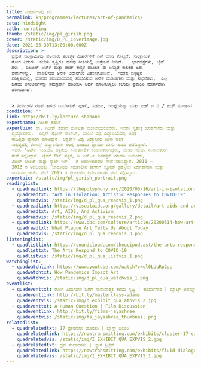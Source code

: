 ```yaml
---
title: ಪಿಡುಗುಗಳಲ್ಲಿ ಕಲೆ
permalink: kn/programmes/lectures/art-of-pandemics/
cata: hindsight
catb: narrating
thumb: /static/img/pl_girish.png
cover: /static/img/D_PL_Coverimage.jpg
date: 2021-05-30T13:00:00.000Z
description: >-
  ಪ್ರಸ್ತುತ ಸಾಂಕ್ರಾಮಿಕವು ಹಲವಾರು ಕಲಾತ್ಮಕ ವಿಚಾರಗಳಿಗೆ ಎಣೆ ಮಾಡಿ ಕೊಟ್ಟಿದೆ. ಸಾಂಕ್ರಾಮಿಕ
  ರೋಗ ಪಿಡುಗು  ಕಲೆಯ ಸೃಷ್ಟಿಗೂ ಹಲವು ರೀತಿಯಲ್ಲಿ ಉತ್ತೇಜನ ನೀಡಿದೆ.   ಭಾವಚಿತ್ರಗಳು, ಜೈನ್‌
  ಗಳು , ಡಿಜಿಟಲ್‌ ಆರ್ಟ್‌ ಮತ್ತು ಪಾಡ್‌ ಕಾಸ್ಟ್ಗಳ ಮೂಲಕ ಈ ಅನಿಶ್ಚಿತ ಕಾಲಿಕದ ಏರು
  ಪೇರುಗಳನ್ನು,  ದಾಖಲಿಸುವ ಅನೇಕ ವಿಧಾನಗಳು ವಿಕಸನಗೊಂಡಿವೆ.  ಇಂತಹ ಬಿಕ್ಕಟ್ಟಿನ
  ಪರಿಸ್ಥಿತಿಯಲ್ಲಿ, ಮಾನವ ಸಮುದಾಯದಲ್ಲಿ ಸಂಭವಿಸುವ ಅನೇಕ ದುರಂತಗಳು ಮತ್ತು ಸಾಧನೆಗಳು,  ಎಲ್ಲ
  ಬಗೆಯ ಅನುಭವಗಳನ್ನು ಸಮಗ್ರವಾಗಿ ಪರಿಶೀಲಿಸಿ ಅರ್ಥ ಮಾಡಿಕೊಳ್ಳಲು ಕಲೆಯು ಪ್ರಮುಖ ಮಾರ್ಗವಾಗಿ
  ಪರಿಣಮಿಸಿದೆ. 


  > ಪಿಡುಗುಗಳ ರೂಪ ತಾಳಿದ ಬುಬೋನಿಕ್‌ ಪ್ಲೇಗ್‌, ಸಿಡುಬು, ಇಂಫ್ಲುಯೆನ್ಸಾ ಮತ್ತು ಎಚ್‌ ಐ ವಿ / ಏಡ್ಸ್‌ ಮುಂತಾದ ರೋಗಗಳ  ಕಲಾತ್ಮಕ ಅಭಿವ್ಯಕ್ತಿಯ ಬಗೆಗೆ ಉಪನ್ಯಾಸದಲ್ಲಿ ಅರಿವು ಮೂಡಿಸಲಾಗುತ್ತದೆ. ಭಾರತದಲ್ಲಿ ಸಾಂಕ್ರಾಮಿಕ ವ್ಯಾಪನಗಳಿಗೆ ಸಂಬಂಧಿಸಿದ ಸಂಗ್ರಹಾಲಯಗಳ (ಆರ್ಕೈವ್‌) ಗಳ ಕೊರತೆ ಮತ್ತು ಈ ವಿಪತ್ತುಗಳಿಕೆ ಸಂಬಂಧಿಸಿದಂತೆ  ನಮ್ಮ ಸಾಮೂಹಿಕ ಮರೆವು, ಇವೇ ಮುಂತಾದವು ಉಪನ್ಯಾಸದ  ವಿಷಯ ವಸ್ತುವಾಗಿದೆ.
condition: ""
link: http://bit.ly/lecture-shahane
expertname: ಗಿರೀಶ್‌ ಶಹಾನೆ
expertbio: ಡಾ. ಗಿರೀಶ್‌ ಶಹಾನೆ ಮೂಲತಃ ಮುಂಬಾಯಿಯವರು. ಇವರು ಸ್ವತಂತ್ರ ಬರಹಗಾರರು ಮತ್ತು
  ವ್ಯವಸ್ಥಾಪಕರು.  ಎಲ್ಫಿನ್‌ ಸ್ಟೋನ್ ಕಾಲೇಜ್, ಬಾಂಬೆ ವಿಶ್ವ ವಿದ್ಯಾಲಯದಲ್ಲಿ ಆಂಗ್ಲ
  ಸಾಹಿತ್ಯದ ವ್ಯಾಸಂಗ ಮಾಡಿದ್ದಾರೆ. ಆಕ್ಸ್ಫರ್ಡ್‌ ವಿಶ್ವ ವಿದ್ಯಾಲಯ ದಿಂದ ಆಂಗ್ಲ
  ಸಾಹಿತ್ಯದಲ್ಲಿ ರೋಡ್ಸ್‌ ವಿದ್ವಾಂಸರಾಗಿ ಆಂಗ್ಲ ಭಾಷೆಯ ವ್ಯಾಸಂಗ ಮಾಡಿ ಪದವಿ ಪಡೆದಿದ್ದಾರೆ.
  ಇವರು ʼಆರ್ಟ್‌ ಇಂಡಿಯಾ ಪತ್ರಿಕೆಯ ನಿಯತಕಾಲಿಕ ಸಂಪಾದಕರಾಗಿದ್ದರು, ನಂತರ ಸಲಹಾ ಸಂಪಾದಕರಾಗಿ
  ಸೇವೆ ಸಲ್ಲಿಸಿದ್ದಾರೆ. ಟೈಮ್‌ ಔಟ್‌ ಪತ್ರಿಕೆ, ಡಿ.ಎನ್‌.ಎ ದಿನಪತ್ರಿಕೆ ಯಾಹೂ ಇಂಡಿಯಾ,
  ಮಿಂಟ್‌ ಲೌಂಜ್‌ ಮತ್ತು ಸ್ಕ್ರಾಲ್‌ ಇನ್ʼ  ಗೆ ಅಂಕಣಕಾರರಾಗಿ ಸೇವೆ ಸಲ್ಲಿಸಿದ್ದಾರೆ. 2011 –
  2013 ರ ಅವಧಿಯಲ್ಲಿ, ಭಾರತೀಯ ಸಮಕಾಲೀನ ಕಲೆಗಾಗೆ ಸ್ಕೋಡ್‌ ಪ್ರಶಸ್ತಿಯ ನಿರ್ದೆಶಕರಾಗಿ ಮತ್ತು
  ಇಂಡಿಯಾ ಆರ್ಟ್‌ ಫೇರ್‌ 2015 ರ ಕಲಾಕುಶಲ ನಿರ್ದೇಶಕರಾಗಿ ಸೇವೆ ಸಲ್ಲಿಸಿದ್ದಾರೆ.
expertpic: /static/img/pl_girish_portrait.png
readinglist:
  - quadreadlink: https://thepolyphony.org/2020/06/16/art-in-isolation-artistic-responses-to-covid-19/
    quadreadtxt: "Art in Isolation: Artistic Responses to COVID-19"
    quadreadvis: /static/img/d_pl_qua_readvis_1.png
  - quadreadlink: https://visualaids.org/gallery/detail/art-aids-and-activism
    quadreadtxt: Art, AIDS, And Activism
    quadreadvis: /static/img/d_pl_qua_readvis_2.png
  - quadreadlink: https://www.bbc.com/culture/article/20200514-how-art-has-depicted-plagues
    quadreadtxt: What Plague Art Tells Us About Today
    quadreadvis: /static/img/d_pl_qua_readvis_3.png
listeninglist:
  - quadlistlink: https://soundcloud.com/theucipodcast/the-arts-respond-to-covid-19
    quadlisttxt: The Arts Respond to COVID-19
    quadlistvis: /static/img/d_pl_qua_listvis_1.png
watchinglist:
  - quadwatchlink: https://www.youtube.com/watch?v=ul0LUuRp2oc
    quadwatchtxt: How Pandemics Impact Art
    quadwatchvis: /static/img/d_pl_qua_watchvis_1.png
eventlist:
  - quadeventtxt: ರೋಗ ಪಿಡುಗುಗಳ ಬಗೆಗೆ ಸಂವಾದಾತ್ಮಕ ಕಲೆಯ ಸೃಷ್ಟಿ | ಕಾರ್ಯಾಗಾರ | ಮ್ಯಾಟ್ಟ್‌ ಆಡಮ್ಸ್
    quadeventlink: http://bit.ly/masterclass-adams
    quadeventvis: /static/img/h_exhibit_qua_atnvis_2.jpg
  - quadeventtxt: A Human Question | Film Discussion
    quadeventlink: http://bit.ly/films-jayashree
    quadeventvis: /static/img/fs_jayashree_thumbnail.png
relatedlist:
  - quadrelatedtxt: 17 ಪ್ರಕರಣಗಳ ಹೊನಲು | ಬ್ಲಾಸ್ಟ್‌ ಥಿಯರಿ
    quadrelatedlink: https://nowtransmitting.com/exhibits/cluster-17-cases/
    quadrelatedvis: /static/img/I_EXHIBIT_QUA_EXPVIS_2.jpg
  - quadrelatedtxt: ದ್ರವ ಸಂವಾದಗಳು | ಬ್ಯಾಸೆ ಸ್ಟಿಟ್ಜೆನ್‌
    quadrelatedlink: https://nowtransmitting.com/exhibits/fluid-dialogues/
    quadrelatedvis: /static/img/I_EXHIBIT_QUA_EXPVIS_1.jpg
---
```

